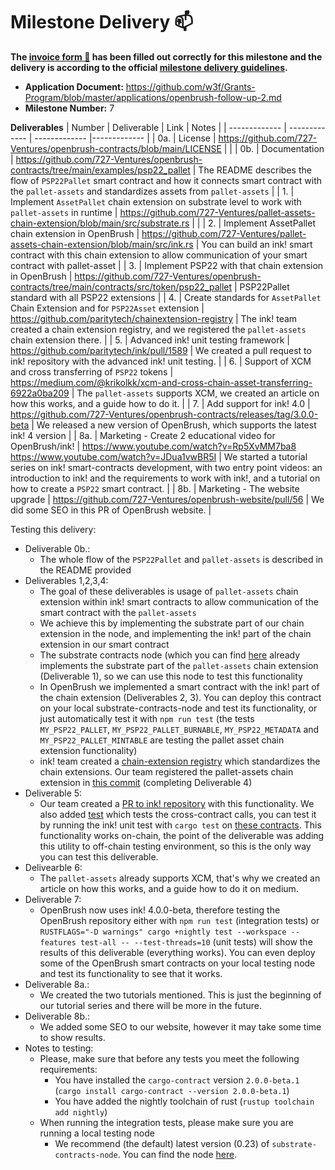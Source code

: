 # Milestone Delivery :mailbox:

**The [invoice form :pencil:](https://docs.google.com/forms/d/e/1FAIpQLSfmNYaoCgrxyhzgoKQ0ynQvnNRoTmgApz9NrMp-hd8mhIiO0A/viewform) has been filled out correctly for this milestone and the delivery is according to the official [milestone delivery guidelines](https://github.com/w3f/Grants-Program/blob/master/docs/Support%20Docs/milestone-deliverables-guidelines.md).**

- **Application Document:** https://github.com/w3f/Grants-Program/blob/master/applications/openbrush-follow-up-2.md
- **Milestone Number:** 7

**Deliverables**
| Number | Deliverable | Link | Notes |
| ------------- | ------------- | ------------- |------------- |
| 0a. | License | https://github.com/727-Ventures/openbrush-contracts/blob/main/LICENSE | |
| 0b. | Documentation | https://github.com/727-Ventures/openbrush-contracts/tree/main/examples/psp22_pallet | The README describes the flow of `PSP22Pallet` smart contract and how it connects smart contract with the `pallet-assets` and standardizes assets from `pallet-assets` |
| 1. | Implement `AssetPallet` chain extension on substrate level to work with `pallet-assets` in runtime | https://github.com/727-Ventures/pallet-assets-chain-extension/blob/main/src/substrate.rs | |
| 2. | Implement AssetPallet chain extension in OpenBrush | https://github.com/727-Ventures/pallet-assets-chain-extension/blob/main/src/ink.rs | You can build an ink! smart contract with this chain extension to allow communication of your smart contract with pallet-asset |
| 3. | Implement PSP22 with that chain extension in OpenBrush | https://github.com/727-Ventures/openbrush-contracts/tree/main/contracts/src/token/psp22_pallet | PSP22Pallet standard with all PSP22 extensions |
| 4. | Create standards for `AssetPallet` Chain Extension and for `PSP22Asset` extension | https://github.com/paritytech/chainextension-registry | The ink! team created a chain extension registry, and we registered the `pallet-assets` chain extension there. |
| 5. | Advanced ink! unit testing framework | https://github.com/paritytech/ink/pull/1589 | We created a pull request to ink! repository with the advanced ink! unit testing. |
| 6. | Support of XCM and cross transferring of `PSP22` tokens | https://medium.com/@krikolkk/xcm-and-cross-chain-asset-transferring-6922a0ba209 | The `pallet-assets` supports XCM, we created an article on how this works, and a guide how to do it. |
| 7. | Add support for ink! 4.0 | https://github.com/727-Ventures/openbrush-contracts/releases/tag/3.0.0-beta | We released a new version of OpenBrush, which supports the latest ink! 4 version |
| 8a. | Marketing - Create 2 educational video for OpenBrush/ink! | https://www.youtube.com/watch?v=Rp5XvMM7ba8 https://www.youtube.com/watch?v=JDua1vwBR5I | We started a tutorial series on ink! smart-contracts development, with two entry point videos: an introduction to ink! and the requirements to work with ink!, and a tutorial on how to create a `PSP22` smart contract. |
| 8b. | Marketing - The website upgrade | https://github.com/727-Ventures/openbrush-website/pull/56 | We did some SEO in this PR of OpenBrush website. |

Testing this delivery:

- Deliverable 0b.:
  - The whole flow of the `PSP22Pallet` and `pallet-assets` is described in the README provided
- Deliverables 1,2,3,4:
  - The goal of these deliverables is usage of `pallet-assets` chain extension within ink! smart contracts to allow communication of the smart contract with the `pallet-assets`
  - We achieve this by implementing the substrate part of our chain extension in the node, and implementing the ink! part of the chain extension in our smart contract
  - The substrate contracts node (which you can find [here](https://github.com/paritytech/substrate-contracts-node/releases/tag/v0.23.0) already implements the substrate part of the `pallet-assets` chain extension (Deliverable 1), so we can use this node to test this functionality
  - In OpenBrush we implemented a smart contract with the ink! part of the chain extension (Deliverables 2, 3). You can deploy this contract on your local substrate-contracts-node and test its functionality, or just automatically test it with `npm run test` (the tests `MY_PSP22_PALLET`, `MY_PSP22_PALLET_BURNABLE`, `MY_PSP22_METADATA` and `MY_PSP22_PALLET_MINTABLE` are testing the pallet asset chain extension functionality)
  - ink! team created a [chain-extension registry](https://github.com/paritytech/chainextension-registry) which standardizes the chain extensions. Our team registered the pallet-assets chain extension in [this commit](https://github.com/paritytech/chainextension-registry/commit/5d4d180e62d0cc8df01093c2440fb13521722688) (completing Deliverable 4)
- Deliverable 5:
  - Our team created a [PR to ink! repository](https://github.com/paritytech/ink/pull/1589) with this functionality. We also added [test](https://github.com/paritytech/ink/blob/d5524bda1d8ffb558c5f83f1a8f82749730b8e52/examples/delegator/adder/lib.rs) which tests the cross-contract calls, you can test it by running the ink! unit test with `cargo test` on [these contracts](https://github.com/paritytech/ink/tree/d5524bda1d8ffb558c5f83f1a8f82749730b8e52/examples/reentrancy). This functionality works on-chain, the point of the deliverable was adding this utility to off-chain testing environment, so this is the only way you can test this deliverable.
- Delivearble 6:
  - The `pallet-assets` already supports XCM, that's why we created an article on how this works, and a guide how to do it on medium.
- Deliverable 7:
  - OpenBrush now uses ink! 4.0.0-beta, therefore testing the OpenBrush repository either with `npm run test` (integration tests) or `RUSTFLAGS="-D warnings" cargo +nightly test --workspace --features test-all -- --test-threads=10` (unit tests) will show the results of this deliverable (everything works). You can even deploy some of the OpenBrush smart contracts on your local testing node and test its functionality to see that it works.
- Deliverable 8a.:
  - We created the two tutorials mentioned. This is just the beginning of our tutorial series and there will be more in the future.
- Deliverable 8b.:
  - We added some SEO to our website, however it may take some time to show results.
- Notes to testing:
  - Please, make sure that before any tests you meet the following requirements:
    - You have installed the `cargo-contract` version `2.0.0-beta.1` (`cargo install cargo-contract --version 2.0.0-beta.1`)
    - You have added the nightly toolchain of rust (`rustup toolchain add nightly`)
  - When running the integration tests, please make sure you are running a local testing node
    - We recommend (the default) latest version (0.23) of `substrate-contracts-node`. You can find the node [here](https://github.com/paritytech/substrate-contracts-node/releases/tag/v0.23.0).
